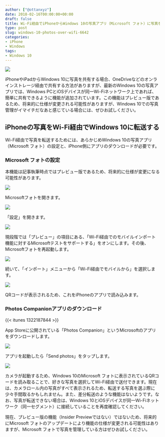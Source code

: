 ```yaml
---
author: ["@ottanxyz"]
date: 2018-02-16T00:00:00+00:00
draft: false
title: Wi-Fi経由でiPhoneからWindows 10の写真アプリ（Microsoft フォト）に写真を転送する方法
type: post
slug: windows-10-photos-over-wifi-6642
categories:
- iPhone
- Windows
tags:
- Windows 10
---
```


![](180216-5a86e20c71894.jpg)

iPhoneやiPadからWindows 10に写真を共有する場合、OneDriveなどのオンラインストレージ経由で共有する方法がありますが、最新のWindows 10の写真アプリでは、Windows PCとiOSデバイスが同一Wi-Fiネットワーク上であれば、簡単に共有できるように機能が追加されています。この機能はプレビュー版であるため、将来的に仕様が変更される可能性がありますが、Windows 10での写真管理がイマイチだなあと感じている場合には、ぜひお試しください。

## iPhoneの写真をWi-Fi経由でWindows 10に転送する

Wi-Fi経由で写真を転送するためには、あらかじめWindows 10の写真アプリ（Microsoft フォト）の設定と、iPhone側にアプリのダウンロードが必要です。

### Microsoft フォトの設定

本機能は記事執筆時点ではプレビュー版であるため、将来的に仕様が変更になる可能性があります。

![](180216-5a86e219f1431.png)

Microsoftフォトを開きます。

![](180216-5a86e222233bd.png)

「設定」を開きます。

![](180216-5a86e228df3dc.png)

現段階では「プレビュー」の項目にある、「Wi-Fi経由でのモバイルインポート機能に対するMicrosoftテストをサポートする」をオンにします。その後、Microsoftフォトを再起動します。

![](180216-5a86e230bd931.png)

続いて、「インポート」メニューから「Wi-Fi経由でモバイルから」を選択します。

![](180216-5a86e23bcdf76.png)

QRコードが表示されるため、これをiPhoneのアプリで読み込みます。

### Photos Companionアプリのダウンロード

{{< itunes 1322187844 >}}

App Storeに公開されている「Photos Companion」というMicrosoftのアプリをダウンロードします。

![](180216-5a86e24592ac0.png)

アプリを起動したら「Send photos」をタップします。

![](180216-5a86e24d09f97.png)

カメラが起動するため、Windows 10のMicrosoft フォトに表示されているQRコードを読み取ることで、好きな写真を選択してWi-Fi経由で送付できます。現在は、カメラロール内の写真がすべて表示されるため、転送する写真を選ぶ際に少々手間取るかもしれません。また、差分転送のような機能はないようです。なお、写真が転送できない場合は、Windows 10とiOSデバイスが同一Wi-Fiネットワーク（同一セグメント）に接続していることを再度確認してください。

現在、プレビュー版の機能（Insider Previewではない）ではないため、将来的にMicrosoft フォトのアップデートにより機能の仕様が変更される可能性はありますが、Microsoft フォトで写真を管理している方はぜひお試しください。
